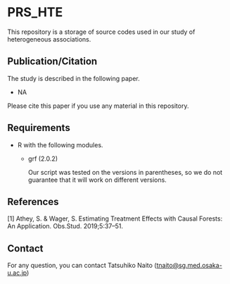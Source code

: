 # PRS_HTE

This repository is a storage of source codes used in our study of heterogeneous associations.

## Publication/Citation

The study is described in the following paper. 

- NA

Please cite this paper if you use any material in this repository.

## Requirements

- R with the following modules.
  - grf (2.0.2)
    
    Our script was tested on the versions in parentheses, so we do not guarantee that it will work on different versions.

## References

[1] Athey, S. & Wager, S. Estimating Treatment Effects with Causal Forests: An Application. Obs.Stud. 2019;5:37–51.

## Contact

For any question, you can contact Tatsuhiko Naito ([tnaito@sg.med.osaka-u.ac.jp](mailto:tnaito@sg.med.osaka-u.ac.jp))

